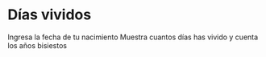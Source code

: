 # Días vividos 
Ingresa la fecha de tu nacimiento 
Muestra cuantos días has vivido y cuenta los años bisiestos
